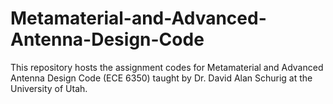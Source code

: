 # Metamaterial-and-Advanced-Antenna-Design-Code

This repository hosts the assignment codes for Metamaterial and Advanced Antenna Design Code (ECE 6350) taught by Dr. David Alan Schurig at the University of Utah. 